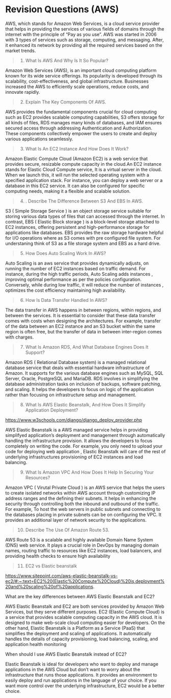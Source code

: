 # Revision Questions (AWS)
AWS, which stands for Amazon Web Services, is a cloud service provider that helps in providing the services of various fields of domains through the internet with the principle of “Pay as you use”. AWS was started in 2006 with 3 types of services such as storage, computing, and messaging. After, it enhanced its network by providing all the required services based on the market trends.

> 1.  What Is AWS And Why Is It So Popular?

Amazon Web Services (AWS), is an important cloud computing platform known for its wide service offerings. Its popularity is developed through its scalability, cost-effectiveness, and global infrastructure. Businesses increased the AWS to efficiently scale operations, reduce costs, and innovate rapidly.

> 2.  Explain The Key Components Of AWS.

AWS provides the fundamental components crucial for cloud computing such as EC2 provides scalable computing capabilities, S3 offers storage for all kinds of files, RDS manages many kinds of databases, and IAM ensures secured access through addressing Authentication and Authorization. These components collectively empower the users to create and deploy various applications seamlessly.

> 3.  What Is An EC2 Instance And How Does It Work?

Amazon Elastic Compute Cloud (Amazon EC2) is a web service that provides secure, resizable compute capacity in the cloud.An EC2 instance stands for Elastic Cloud Compute service, It is a virtual server in the cloud. When we launch this, it will run the selected operating system with a specified application stack. For instance, you can deploy a web server or a database in this EC2 service. It can also be configured for specific computing needs, making it a flexible and scalable solution.

> 4. . Describe The Difference Between S3 And EBS In AWS.

S3 ( Simple Storage Service ) is an object storage service suitable for storing various data types of files that can accessed through the internet. In contrast, EBS ( Elastic Block storage ) is a block-level storage attached to EC2 instances, offering persistent and high-performance storage for applications like databases. EBS provides the raw storage hardware helpful for I/O operations where as S3 comes with pre configured file system. For understaning think of S3 as a file storage system and EBS as a hard drive.

> 5. How Does Auto Scaling Work In AWS? 

Auto Scaling is an aws service that provides dynamically adjusts, on running the number of EC2 instances based on traffic demand. For instance, during the high traffic periods, Auto Scaling adds instances , improving optimal performance as per the policies configuration. Conversely, while during low traffic, it will reduce the number of instances , optimizes the cost efficiency maintaining high availability.

> 6. How Is Data Transfer Handled In AWS?

The data transfer in AWS happens in between regions, within regions, and between the services. It is essential to consider that these data transfer comes with costs when designing the architectures. For example, transfer of the data between an EC2 instance and an S3 bucket within the same region is often free, but the transfer of data in between inter-region comes with charges.

> 7. What Is Amazon RDS, And What Database Engines Does It Support?

Amazon RDS ( Relational Database system) is a managed relational database service that deals with essential hardware infrastructure of Amazon. It supports for the various database engines such as MySQL, SQL Server, Oracle, PostgreSQL and MariaDB. RDS involves in simplifying the database administration tasks on inclusion of backups, software patching, and scaling. It helps the developers to focus on logic of the application rather than focusing on infrastructure setup and management.

> 8. What Is AWS Elastic Beanstalk, And How Does It Simplify Application Deployment?

https://www.w3schools.com/django/django_deploy_provider.php

AWS Elastic Beanstalk is a AWS managed service helps in providing simplifyed application’s deployment and management through automatically handling the infrastructure provision. It allows the developers to focus completely on writing the code. For example, you only need to upload your code for deploying web application , Elastic Beanstalk will care of the rest of underlying infrastructures provisioning of EC2 instances and load balancing.

> 9. What Is Amazon VPC And How Does It Help In Securing Your Resources?

Amazon VPC ( Virutal Private Cloud ) is an AWS service that helps the users to create isolated networks within AWS account through customizing IP address ranges and the defining their subnets. It helps in enhancing the security through controlling both the inbound and outbound of the traffic. For example, To host the web servers in public subnets and connecting to the databases placing in private subnets can be on configuring the VPC. It provides an additional layer of network security to the applications.

> 10. Describe The Use Of Amazon Route 53.

AWS Route 53 is a scalable and highly available Domain Name System (DNS) web service. It plays a crucial role in DevOps by managing domain names, routing traffic to resources like EC2 instances, load balancers, and providing health checks to ensure high availability

> 11. EC2 vs Elastic beanstalk

https://www.sitepoint.com/aws-elastic-beanstalk-vs-ec2/#:~:text=EC2%20(Elastic%20Compute%20Cloud)%20is,deployment%20and%20scaling%20of%20applications.

What are the key differences between AWS Elastic Beanstalk and EC2?

AWS Elastic Beanstalk and EC2 are both services provided by Amazon Web Services, but they serve different purposes. EC2 (Elastic Compute Cloud) is a service that provides scalable computing capacity in the AWS cloud. It is designed to make web-scale cloud computing easier for developers. On the other hand, Elastic Beanstalk is a Platform as a Service (PaaS) that simplifies the deployment and scaling of applications. It automatically handles the details of capacity provisioning, load balancing, scaling, and application health monitoring

When should I use AWS Elastic Beanstalk instead of EC2?

Elastic Beanstalk is ideal for developers who want to deploy and manage applications in the AWS Cloud but don’t want to worry about the infrastructure that runs those applications. It provides an environment to easily deploy and run applications in the language of your choice. If you want more control over the underlying infrastructure, EC2 would be a better choice.